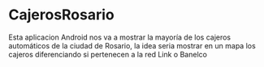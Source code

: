 CajerosRosario
==============


Esta aplicacion Android nos va a mostrar la mayoría de los cajeros automáticos de la ciudad de Rosario, la idea seria mostrar en un mapa los cajeros diferenciando si pertenecen a la red Link o Banelco
